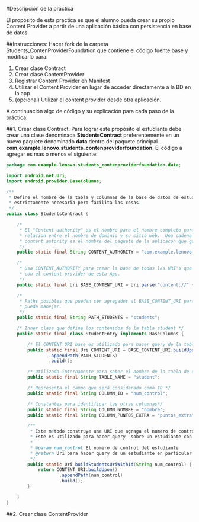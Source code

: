 #Descripción de la práctica

El propósito de esta practica es que el alumno pueda crear su propio Content Provider a partir de una aplicación básica con persistencia en base de datos.

##Instrucciones:
Hacer fork de la carpeta Students_ContenProviderFoundation que contiene el código fuente base y modificarlo para:

 1. Crear clase Contract
 2. Crear clase ContentProvider
 3. Registrar Content Provider en Manifest
 4. Utilizar el Content Provider en lugar de acceder directamente a la BD en la app
 5. (opcional) Utilizar el content provider desde otra aplicación.

A continuación algo de código y su explicación para cada paso de la práctica:

##1. Crear clase Contract. 
Para lograr este propósito el estudiante debe crear una clase denominada **StudentsContract** preferentemente en un nuevo paquete denominado **data** dentro del paquete principal **com.example.lenovo.students_contenproviderfoundation**.  El código a agregar es mas o menos el siguiente:

```java
package com.example.lenovo.students_contenproviderfoundation.data;

import android.net.Uri;
import android.provider.BaseColumns;

/**
 * Define el nombre de la tabla y columnas de la base de datos de estudiates.  Esta clase no es 
 * estrictamente necesaria pero facilita las cosas.
 */
public class StudentsContract {

    /*
     * El "Content authority" es el nombre para el nombre completo para el content provide, es similar a la
     * relacion entre el nombre de dominio y su sitio web.  Una cadena conveniente que puede utilizarse para el 
     * content autority es el nombre del paquete de la aplicacón que garantiza ser único en la Play Store.
     */
    public static final String CONTENT_AUTHORITY = "com.example.lenovo.students_contenproviderfoundation";

    /*
     * Usa CONTENT_AUTHORITY para crear la base de todas las URI's que las Apps utilizarán para contactar
     * con el content provider de esta App.
     */
    public static final Uri BASE_CONTENT_URI = Uri.parse("content://" + CONTENT_AUTHORITY);

    /*
     * Paths posibles que pueden ser agregados al BASE_CONTENT_URI para formar un URI's valido que la App
     * pueda manejar.      
     */
    public static final String PATH_STUDENTS = "students";

    /* Inner class que define los contenidos de la tabla student */
    public static final class StudentEntry implements BaseColumns {

        /* El CONTENT_URI base es utilizado para hacer query de la tabla de students en el content provider */
        public static final Uri CONTENT_URI = BASE_CONTENT_URI.buildUpon()
                .appendPath(PATH_STUDENTS)
                .build();

        /* Utilizada internamente para saber el nombre de la tabla de estudiantes*/
        public static final String TABLE_NAME = "student";

        /* Representa el campo que será considarado como ID */
        public static final String COLUMN_ID = "num_control";

        /* Constantes para identificar las otras columnas*/
        public static final String COLUMN_NOMBRE = "nombre";
        public static final String COLUMN_PUNTOS_EXTRA = "puntos_extra";

        /**
         * Este método construye una URI que agraga el numero de control del estudiante al final del URI path.
         * Este es utilizado para hacer query  sobre un estudiante con un ID particular.
         *
         * @param num_control El numero de control del estudiante
         * @return Uri para hacer query de un estudiante en particular
         */
        public static Uri buildStudentsUriWithId(String num_control) {
            return CONTENT_URI.buildUpon()
                    .appendPath(num_control)
                    .build();
        }

    }
}
```

##2. Crear clase ContentProvider

